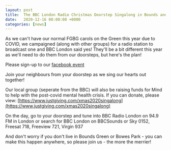 ```yaml
---
layout: post
title:  The BBC London Radio Christmas Doorstep Singalong in Bounds and Bowes 
date:   2020-12-16 00:00:00 +0000
categories: [news]
---
```

As we can't have our normal FGBG carols on the Green this year due to COVID, we campaigned (along with other groups) for a radio station to broadcast one and BBC London said yes! They'll be a bit different this year as we'll need to do them from our doorsteps, but here's the plan!

<!--more-->

Please sign-up to our [facebook event](https://fb.me/e/53iFRDXsf)

Join your neighbours from your doorstep as we sing our hearts out together!

Our local group (seperate from the BBC) will also be raising funds for Mind to help with the post-covid mental health crisis. If you can donate, please view: [https://www.justgiving.com/xmas2020singalong](https://www.justgiving.com/xmas2020singalong)

On the day, go to your doorstep and tune into BBC Radio London on 94.9 FM in London or search for BBC London on BBCSounds or Sky 0152, Freesat 718, Freeview 721, Virgin 937

And don't worry if you don't live in Bounds Green or Bowes Park - you can make this happen anywhere, so please join us - the more the merrier!
